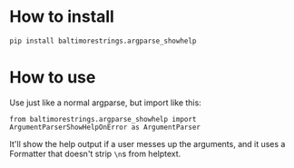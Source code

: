 # How to install

```bash
pip install baltimorestrings.argparse_showhelp
```

# How to use

Use just like a normal argparse, but import like this:

```python3
from baltimorestrings.argparse_showhelp import ArgumentParserShowHelpOnError as ArgumentParser
```

It'll show the help output if a user messes up the arguments, and it uses a Formatter
that doesn't strip `\n`s from helptext.
